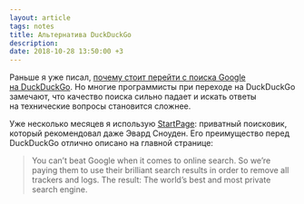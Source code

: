 ```yaml
---
layout: article
tags: notes
title: ​​Альтернатива DuckDuckGo
description:
date: 2018-10-28 13:50:00 +3
---
```

Раньше я уже писал, [почему стоит перейти с поиска Google на DuckDuckGo](/notes/2018-05-13-from-google-to-duckduckgo). Но многие программисты при переходе на DuckDuckGo замечают, что качество поиска сильно падает и искать ответы на технические вопросы становится сложнее.

Уже несколько месяцев я использую [StartPage](https://www.startpage.com): приватный поисковик, который рекомендовал даже Эвард Сноуден. Его преимущество перед DuckDuckGo отлично описано на главной странице:

> You can’t beat Google when it comes to online search. So we’re paying them to use their brilliant search results in order to remove all trackers and logs. The result: The world’s best and most private search engine.
